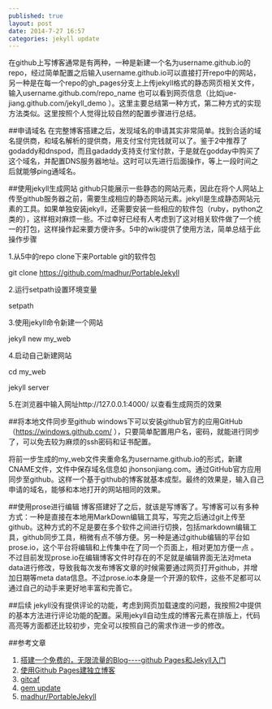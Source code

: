 ```yaml
---
published: true
layout: post
date: 2014-7-27 16:57
categories: jekyll update
---
```


在github上写博客通常是有两种，一种是新建一个名为username.github.io的repo，经过简单配置之后输入username.github.io可以直接打开repo中的网站，另一种是在每一个repo的gh_pages分支上上传jekyll格式的静态网页相关文件，输入username.github.com/repo_name 也可以看到网页信息（比如jue-jiang.github.com/jekyll_demo ）。这里主要总结第一种方式，第二种方式的实现方法类似。这里按照个人觉得比较自然的配置步骤进行总结。

##申请域名
   在完整博客搭建之后，发现域名的申请其实非常简单。找到合适的域名提供商，和域名解析的提供商，用支付宝付完钱就可以了。鉴于2中推荐了godaddy和dnspod，而且gadaddy支持支付宝付款，于是就在godday中购买了这个域名，并配置DNS服务器地址。这时可以先进行后面操作，等上一段时间之后就能够ping通域名。
   
##使用jekyll生成网站
   github只能展示一些静态的网站元素，因此在将个人网站上传至github服务器之前，需要生成相应的静态网站元素。jekyll是生成静态网站元素的工具。如果单独安装jekyll，还需要安装一些相应的软件包（ruby，python之类的），这样相对麻烦一些。不过幸好已经有人考虑到了这对相关软件做了一个统一的打包，这样操作起来要方便许多。5中的wiki提供了使用方法，简单总结于此
   操作步骤
   
   1.从5中的repo clone下来Portable git的软件包
   
   git clone https://github.com/madhur/PortableJekyll
   
   2.运行setpath设置环境变量
   
   setpath
   
   3.使用jekyll命令新建一个网站
   
   jekyll new my_web
   
   4.启动自己新建网站
   
   cd my_web
   
   jekyll server
   
   5.在浏览器中输入网址http://127.0.0.1:4000/ 以查看生成网页的效果
   
##将本地文件同步至github
   windows下可以安装github官方的应用GitHub（https://windows.github.com/ ），只要简单配置用户名，密码，就能进行同步了，可以免去较为麻烦的ssh密码和证书配置。
   
   将前一步生成的my_web文件夹重命名为username.github.io的形式，新建CNAME文件，文件中保存域名信息如 jhonsonjiang.com。通过GitHub官方应用同步至github。这样一个基于github的博客就基本成型。最终的效果是，输入自己申请的域名，能够和本地打开的网站相同的效果。
   
##使用prose进行编辑
   博客搭建好了之后，就该是写博客了。写博客可以有多种方式：一种是直接在本地用MarkDown编辑工具写，写完之后通过git上传至github。这种方式的不足是要在多个软件之间进行切换，包括markdown编辑工具，github同步工具，稍微有点不够方便。另一种是通过github编辑的平台如prose.io，这个平台将编辑和上传集中在了同一个页面上，相对更加方便一点
   。
   不过目前发现prose.io在编辑博客文件时存在的不足就是编辑界面无法对meta data进行修改，导致我每次发布博客文章的时候需要通过网页打开github，并增加日期等meta data信息。不过prose.io本身是一个开源的软件，这些不足都可以通过自己的动手来更好地丰富和完善它。

##后续
   jekyll没有提供评论的功能，考虑到网页加载速度的问题，我按照2中提供的基本方法进行评论功能的配置。采用jekyll自动生成的博客元素在排版上，代码高亮等方面都还比较初步，完全可以按照自己的需求作进一步的修改。

   
##参考文章

1. [搭建一个免费的，无限流量的Blog----github Pages和Jekyll入门](http://www.ruanyifeng.com/blog/2012/08/blogging_with_jekyll.html)
2.  [使用Github Pages建独立博客](http://beiyuu.com/github-pages/)
3.  [gitcaf](http://blog.devtang.com/blog/2014/06/02/use-gitcafe-to-host-blog/)
4.  [gem update](http://www.cnblogs.com/varlxj/archive/2011/10/16/2211004.html)
5.  [madhur/PortableJekyll](https://github.com/madhur/PortableJekyll)
